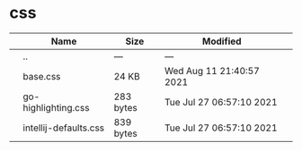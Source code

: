 # css

<table><thead><tr class="header"><th></th><th>Name</th><th>Size</th><th>Modified</th><th></th></tr></thead><tbody><tr class="odd"><td></td><td><span class="goup">..</span></td><td>—</td><td>—</td><td></td></tr><tr class="even"><td></td><td><span class="name">base.css</span></td><td>24 KB</td><td>Wed Aug 11 21:40:57 2021</td><td></td></tr><tr class="odd"><td></td><td><span class="name">go-highlighting.css</span></td><td>283 bytes</td><td>Tue Jul 27 06:57:10 2021</td><td></td></tr><tr class="even"><td></td><td><span class="name">intellij-defaults.css</span></td><td>839 bytes</td><td>Tue Jul 27 06:57:10 2021</td><td></td></tr></tbody></table>

